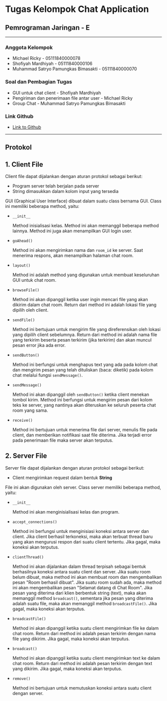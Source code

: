 # Tugas Kelompok Chat Application

## Pemrograman Jaringan - E

---

### Anggota Kelompok

* Michael Ricky - 05111840000078
* Shofiyah Mardhiyah - 05111840000106
* Muhammad Satryo Pamungkas Bimasakti - 05111840000070

### Soal dan Pembagian Tugas

* GUI untuk chat client - Shofiyah Mardhiyah
* Pengiriman dan penerimaan file antar user - Michael Ricky
* Group Chat - Muhammad Satryo Pamungkas Bimasakti

### Link Github

* [Link to Github](https://github.com/djtyranix/Pemrograman_Jaringan_E_Kelompok_2/tree/TugasChat)

---

## Protokol

## 1. Client File

Client file dapat dijalankan dengan aturan protokol sebagai berikut:

* Program server telah berjalan pada server
* String dimasukkan dalam kolom input yang tersedia

GUI (Graphical User Interface) dibuat dalam suatu class bernama GUI. Class ini memiliki
beberapa method, yaitu:

* `__init__`

    Method inisialisasi kelas. Method ini akan memanggil beberapa method lainnya. Method ini
    juga akan menampilkan GUI login user. 

* `goAhead()`

    Method ini akan mengirimkan nama dan `room_id` ke server. Saat menerima respons, akan
    menampilkan halaman chat room.

* `layout()`

    Method ini adalah method yang digunakan untuk membuat keseluruhan GUI untuk chat room.

* `browseFile()`

    Method ini akan dipanggil ketika user ingin mencari file yang akan dikirim dalam
    chat room. Return dari method ini adalah lokasi file yang dipilih oleh client.

* `sendFile()`

    Method ini bertujuan untuk mengirim file yang direferensikan oleh lokasi yang
    dipilih client sebelumnya. Return dari method ini adalah nama file yang terkirim beserta
    pesan terkirim (jika terkirim) dan akan muncul pesan error jika ada error.

* `sendButton()`

    Method ini berfungsi untuk menghapus text yang ada pada kolom chat dan mengirim pesan yang telah dituliskan (baca: diketik) pada kolom chat melalui fungsi `sendMessage()`.

* `sendMessage()`

    Method ini akan dipanggil oleh `sendButton()` ketika client menekan tombol kirim. Method ini berfungsi untuk mengirim pesan dari kolom teks ke server, yang nantinya akan diteruskan ke seluruh peserta chat room yang sama.

* `receive()`

    Method ini bertujuan untuk menerima file dari server, menulis file pada client, dan memberikan notifikasi saat file diterima. Jika terjadi error pada penerimaan file maka server akan terputus.

## 2. Server File

Server file dapat dijalankan dengan aturan protokol sebagai berikut:

* Client mengirimkan request dalam bentuk **String**

File ini akan digunakan oleh server. Class server memiliki beberapa method, yaitu:

* `__init__`

    Method ini akan menginisialisasi kelas dan program.

* `accept_connections()`

    Method ini berfungsi untuk menginisiasi koneksi antara server dan client. Jika client berhasil terkoneksi, maka akan terbuat thread baru yang akan mengurusi respon dari suatu client tertentu. Jika gagal, maka koneksi akan terputus.

* `clientThread()`

    Method ini akan dijalankan dalam thread terpisah sebagai bentuk berhasilnya koneksi antara suatu client dan server. Jika suatu room belum dibuat, maka method ini akan membuat room dan mengembalikan pesan "Room berhasil dibuat". Jika suatu room sudah ada, maka method ini akan mengembalikan pesan "Selamat datang di Chat Room". Jika pesan yang diterima dari klien berbentuk string (text), maka akan memanggil method `broadcast()`, sementara jika pesan yang diterima adalah suatu file, maka akan memanggil method `broadcastFile()`. Jika gagal, maka koneksi akan terputus.

* `broadcastFile()`

    Method ini akan dipanggil ketika suatu client mengirimkan file ke dalam chat room. Return dari method ini adalah pesan terkirim dengan nama file yang dikirim. Jika gagal, maka koneksi akan terputus.

* `broadcast()`

    Method ini akan dipanggil ketika suatu client mengirimkan text ke dalam chat room. Return dari method ini adalah pesan terkirim dengan text yang dikirim. Jika gagal, maka koneksi akan terputus.

* `remove()`

    Method ini bertujuan untuk memutuskan koneksi antara suatu client dengan server.
